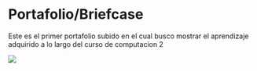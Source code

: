 #  Portafolio/Briefcase
Este es el primer portafolio subido en el cual busco mostrar el aprendizaje adquirido a lo largo del curso de computacion 2


<img src="https://admision.ucsp.edu.pe/computacion-info" /> 
